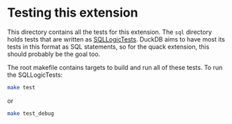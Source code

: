 # Testing this extension

This directory contains all the tests for this extension. The `sql` directory holds tests that are written as [SQLLogicTests](https://duckdb.org/dev/sqllogictest/intro.html). DuckDB aims to have most its tests in this format as SQL statements, so for the quack extension, this should probably be the goal too.

The root makefile contains targets to build and run all of these tests. To run the SQLLogicTests:

```bash
make test
```

or

```bash
make test_debug
```
